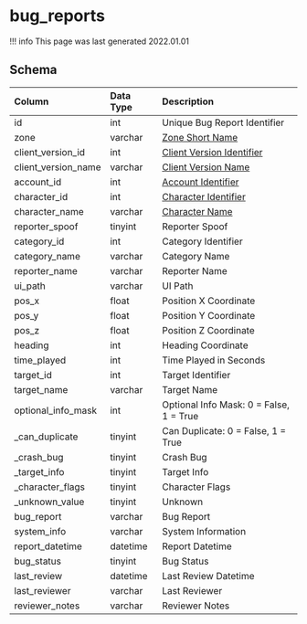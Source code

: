 # bug_reports

!!! info
	This page was last generated 2022.01.01

## Schema

| Column | Data Type | Description |
| :--- | :--- | :--- |
| id | int | Unique Bug Report Identifier |
| zone | varchar | [Zone Short Name](../../../../server/zones/zone-list) |
| client_version_id | int | [Client Version Identifier](../../../../server/player/client-version-bitmasks) |
| client_version_name | varchar | [Client Version Name](../../../../server/player/client-version-bitmasks) |
| account_id | int | [Account Identifier](../../schema/account/account.md) |
| character_id | int | [Character Identifier](../../schema/characters/character_data.md) |
| character_name | varchar | [Character Name](../../schema/characters/character_data.md) |
| reporter_spoof | tinyint | Reporter Spoof |
| category_id | int | Category Identifier |
| category_name | varchar | Category Name |
| reporter_name | varchar | Reporter Name |
| ui_path | varchar | UI Path |
| pos_x | float | Position X Coordinate |
| pos_y | float | Position Y Coordinate |
| pos_z | float | Position Z Coordinate |
| heading | int | Heading Coordinate |
| time_played | int | Time Played in Seconds |
| target_id | int | Target Identifier |
| target_name | varchar | Target Name |
| optional_info_mask | int | Optional Info Mask: 0 = False, 1 = True |
| _can_duplicate | tinyint | Can Duplicate: 0 = False, 1 = True |
| _crash_bug | tinyint | Crash Bug |
| _target_info | tinyint | Target Info |
| _character_flags | tinyint | Character Flags |
| _unknown_value | tinyint | Unknown |
| bug_report | varchar | Bug Report |
| system_info | varchar | System Information |
| report_datetime | datetime | Report Datetime |
| bug_status | tinyint | Bug Status |
| last_review | datetime | Last Review Datetime |
| last_reviewer | varchar | Last Reviewer |
| reviewer_notes | varchar | Reviewer Notes |

